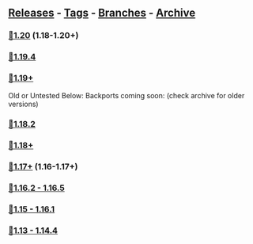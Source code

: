 ## [Releases](https://github.com/InfamousMusicify/RLFX/releases/) - [Tags](https://github.com/InfamousMusicify/RLFX/tags/) - [Branches](https://github.com/InfamousMusicify/RLFX/branches) - [Archive](https://github.com/InfamousMusicify/RLFX/releases/tag/Archive)           


### [🔗1.20](https://github.com/InfamousMusicify/RLFX/releases/download/1.20/RLFX_V0.5.1-1.20.zip) (1.18-1.20+)     

### [🔗1.19.4](https://github.com/InfamousMusicify/RLFX/releases/download/1.19.4/RLFX_V0.5.0-1.19.4.zip)    
### [🔗1.19+](https://github.com/InfamousMusicify/RLFX/releases/download/1.19/RLFX_V0.5.0-1.19.zip)  

Old or Untested Below: Backports coming soon: (check archive for older versions)
### [🔗1.18.2]() 
### [🔗1.18+](https://github.com/InfamousMusicify/RLFX/releases/download/Archive/RLFX_V0.5.18.zip)
     
### [🔗1.17+](https://github.com/InfamousMusicify/RLFX/releases/download/Archive/RLFX_V0.3.17.zip) (1.16-1.17+)   

### [🔗1.16.2 - 1.16.5]()   

### [🔗1.15 - 1.16.1]()   

### [🔗1.13 - 1.14.4]() 

